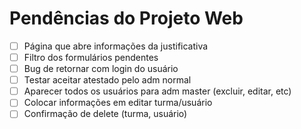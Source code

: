 # Pendências do Projeto Web

- [ ]  Página que abre informações da justificativa
- [ ]  Filtro dos formulários pendentes
- [ ]  Bug de retornar com login do usuário
- [ ]  Testar aceitar atestado pelo adm normal
- [ ]  Aparecer todos os usuários para adm master (excluir, editar, etc)
- [ ]  Colocar informações em editar turma/usuário
- [ ]  Confirmação de delete (turma, usuário)
